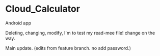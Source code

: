 # Cloud_Calculator
Android app
<p> Deleting, changing, modify, I'm to test my read-mee file! change on the way.
<p> Main update. (edits from feature branch. no add password.)
